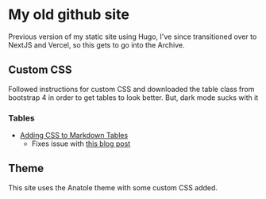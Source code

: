 # My old github site

Previous version of my static site using Hugo, I've since transitioned over to NextJS and Vercel, so this gets to go into the Archive.

## Custom CSS

Followed instructions for custom CSS and downloaded the table class from bootstrap 4 in order to get tables to look better. But, dark mode sucks with it

### Tables

* [Adding CSS to Markdown Tables](https://discourse.gohugo.io/t/how-to-customise-tables/15661/6)
  * Fixes issue with [this blog post](https://zwbetz.com/style-a-markdown-table-with-bootstrap-classes-in-hugo/)

## Theme

This site uses the Anatole theme with some custom CSS added.
